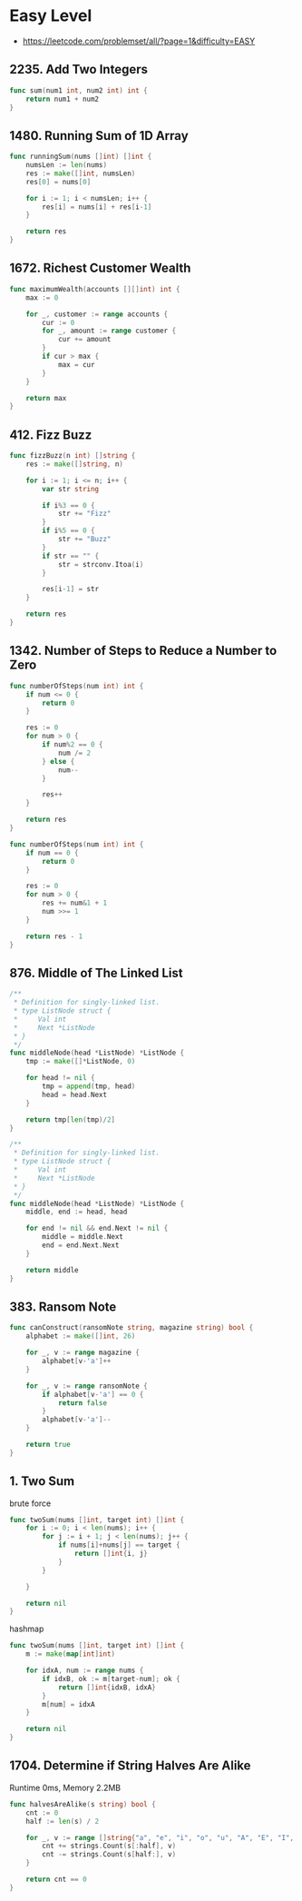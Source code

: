 # Easy Level
- https://leetcode.com/problemset/all/?page=1&difficulty=EASY


## 2235. Add Two Integers

```go
func sum(num1 int, num2 int) int {
	return num1 + num2
}
```


## 1480. Running Sum of 1D Array

```go
func runningSum(nums []int) []int {
	numsLen := len(nums)
	res := make([]int, numsLen)
	res[0] = nums[0]

	for i := 1; i < numsLen; i++ {
		res[i] = nums[i] + res[i-1]
	}

	return res
}
```


## 1672. Richest Customer Wealth

```go
func maximumWealth(accounts [][]int) int {
	max := 0

	for _, customer := range accounts {
		cur := 0
		for _, amount := range customer {
			cur += amount
		}
		if cur > max {
			max = cur
		}
	}

	return max
}
```

## 412. Fizz Buzz

```go
func fizzBuzz(n int) []string {
	res := make([]string, n)

	for i := 1; i <= n; i++ {
		var str string

		if i%3 == 0 {
			str += "Fizz"
		}
		if i%5 == 0 {
			str += "Buzz"
		}
		if str == "" {
			str = strconv.Itoa(i)
		}

		res[i-1] = str
	}

	return res
}
```


## 1342. Number of Steps to Reduce a Number to Zero

```go
func numberOfSteps(num int) int {
	if num <= 0 {
		return 0
	}

	res := 0
	for num > 0 {
		if num%2 == 0 {
			num /= 2
		} else {
			num--
		}

		res++
	}

	return res
}
```

```go
func numberOfSteps(num int) int {
	if num == 0 {
		return 0
	}

	res := 0
	for num > 0 {
		res += num&1 + 1
		num >>= 1
	}

	return res - 1
}
```


## 876. Middle of The Linked List

```go
/**
 * Definition for singly-linked list.
 * type ListNode struct {
 *     Val int
 *     Next *ListNode
 * }
 */
func middleNode(head *ListNode) *ListNode {
	tmp := make([]*ListNode, 0)

	for head != nil {
		tmp = append(tmp, head)
		head = head.Next
	}

	return tmp[len(tmp)/2]
}
```

```go
/**
 * Definition for singly-linked list.
 * type ListNode struct {
 *     Val int
 *     Next *ListNode
 * }
 */
func middleNode(head *ListNode) *ListNode {
	middle, end := head, head

	for end != nil && end.Next != nil {
		middle = middle.Next
		end = end.Next.Next
	}

	return middle
}
```


## 383. Ransom Note

```go
func canConstruct(ransomNote string, magazine string) bool {
	alphabet := make([]int, 26)

	for _, v := range magazine {
		alphabet[v-'a']++
	}

	for _, v := range ransomNote {
		if alphabet[v-'a'] == 0 {
			return false
		}
		alphabet[v-'a']--
	}

	return true
}
```


## 1. Two Sum

brute force
```go
func twoSum(nums []int, target int) []int {
	for i := 0; i < len(nums); i++ {
		for j := i + 1; j < len(nums); j++ {
			if nums[i]+nums[j] == target {
				return []int{i, j}
			}
		}

	}

	return nil
}
```

hashmap
```go
func twoSum(nums []int, target int) []int {
	m := make(map[int]int)

	for idxA, num := range nums {
		if idxB, ok := m[target-num]; ok {
			return []int{idxB, idxA}
		}
		m[num] = idxA
	}

	return nil
}
```

## 1704. Determine if String Halves Are Alike

Runtime 0ms, Memory 2.2MB
```go
func halvesAreAlike(s string) bool {
	cnt := 0
	half := len(s) / 2

	for _, v := range []string{"a", "e", "i", "o", "u", "A", "E", "I", "O", "U"} {
		cnt += strings.Count(s[:half], v)
		cnt -= strings.Count(s[half:], v)
	}

	return cnt == 0
}
```
